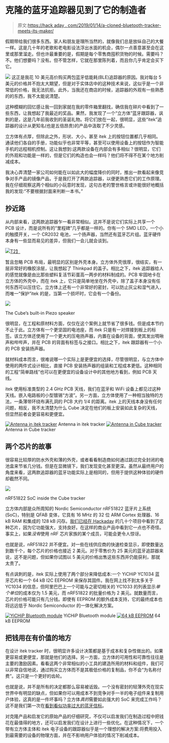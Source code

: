 # 克隆的蓝牙追踪器见到了它的制造者

> 原文:[https://hack aday . com/2019/01/14/a-cloned-bluetooth-tracker-meets-its-maker/](https://hackaday.com/2019/01/14/a-cloned-bluetooth-tracker-meets-its-maker/)

假期带给我们很多东西。家人和朋友是理所当然的，就像我们总是放纵自己的大餐一样。这是几十年的老歌和老电影设法浮出水面的机会，偶尔一点善意甚至会在这里或那里溜走。但也许最重要的是，假期是每个零售商囤积货物的时候。需要吗？不。他们想要吗？没有。但不管怎样，它就在那里陈列着，而且你几乎肯定会买下它。

[![](../Images/569f426301598fb5fdad0ab10b64ff29.png)](https://hackaday.com/wp-content/uploads/2019/01/tracker_box.jpg) 这正是我花 10 美元高价购买两包蓝牙低能耗(BLE)追踪器的原因。我对每台 5 美元的价格并不抱太大期望，但是对于实体店中的这种技术来说，这似乎是一个非常低的价格，我无法抗拒。此外，当我还在商店的时候，追踪器的外观有一些熟悉的的东西，我不太能说清楚。

这种模糊的回忆感让我一回到家就在我的零件箱里翻找，确信我在碎片中看到了一些东西，让我想起了我最近的奖品。果然，我发现了一个“立方体”蓝牙跟踪器，讽刺的是，这是几年前我收到的圣诞礼物。将它们放在一起，很明显，这些“itek”追踪器的设计从更知名(也是五倍昂贵)的产品中汲取了不少灵感。

立方体有点厚，但除此之外，形状、大小，甚至 itek 上的按钮位置都几乎相同。通读他们各自的手册，功能似乎也非常平等，甚至可以使用设备上的按钮作为智能手机的远程相机控制。这让我想到:这两款设备在内部会有多相似？很明显，它们的外观和功能是一样的，但是它们的构造也会一样吗？他们将不得不在某个地方削减成本。

我决心弄清楚一家公司如何能在以如此大的幅度降价的同时，推出一款看起来像竞争对手产品的镜像产品，于是我打开了两款追踪器，以便更熟悉它们的工作原理。我在仔细观察这两个相似的小玩意时发现，这句古老的警世格言或许能很好地概括我的发现:“不要根据封面来判断一本书。”

## 抄近路

从内部来看，这两款追踪器乍一看非常相似。这并不是说它们实际上共享一个 PCB 设计，而是说所有的“里程碑”几乎都是一样的。你有一个 SMD LED，一个小的触摸开关，一个 CR2032 电池，一个扬声器，当然还有蓝牙芯片组。蓝牙硬件本身有一些显而易见的差异，但我们一会儿就会谈到。

[![](../Images/d58f324518eff8883cfc1aa9e49b0855.png)T2】](https://hackaday.com/wp-content/uploads/2019/01/tracker_pair-1.jpg)

暂且忽略 PCB 布局，最明显的区别是外壳本身。立方体外壳很厚，很结实，有一层非常好的橡胶涂层，让我想起了 Thinkpad 的盖子。相比之下，itek 追踪器给人的感觉就像是由比那些塑料复活节彩蛋高一两步的材料制成的。PCB 牢固地卡在立方体的外壳中，而在 itek 上，它只是简单地坐在外壳中，除了盖子本身没有任何东西可以压住它。立方体上还有一个非常好的密封，可以防止灰尘和湿气进入，而唯一“保护”itek 的是，当第一个损坏时，它会有一个备份。

[![](../Images/551a1472f33d5696a64d9b7fad7628a4.png)](https://hackaday.com/wp-content/uploads/2019/01/tracker_speaker.jpg)

The Cube’s built-in Piezo speaker

很明显，在工程和原材料方面，仅仅在这个案例上就节省了很多钱。但是成本节约不止于此。立方体有一个更坚固的电池座，而 itek 只是有一对焊接到板上的标签。该立方体还使用了一个更大的压电扬声器，内置在设备的背面，使其发出啁啾声和哔哔声，并在 PCB 的背面有标签与之接口。相比之下，itek 跟踪器有一个小的 PCB 安装扬声器。

就材料成本而言，很难说哪一个实际上是更便宜的选择，尽管很明显，与立方体中使用的两件式设计相比，直接 PCB 安装扬声器的组装和工程成本更低。这种相同的工程“简单路线”也可以在更便宜的设备设计中的其他地方看到，例如 PCB 天线。

itek 使用标准类型的 2.4 GHz PCB 天线，我们在蓝牙和 WiFi 设备上都见过这种天线。嵌入电路板的小型镀锡“方波”。另一方面，立方体使用了一种相当独特的方法，一条薄带环绕布满孔洞的 PCB 大约 1/4 的距离。itek 上的天线本身没有任何问题，相反，我不太清楚为什么 Cube 决定在他们的板上安装如此复杂的天线，但显然前者会更容易和更便宜。

 [![Antenna in itek tracker](../Images/068cdda96e6cdd65a1e222d6b56e93a7.png "tracker_ant2")](https://hackaday.com/2019/01/14/a-cloned-bluetooth-tracker-meets-its-maker/tracker_ant2/) Antenna in itek tracker [![Antenna in Cube tracker](../Images/333a7220739a60cc1245b1d67b2e1db5.png "tracker_ant1")](https://hackaday.com/2019/01/14/a-cloned-bluetooth-tracker-meets-its-maker/tracker_ant1/) Antenna in Cube tracker

## 两个芯片的故事

很容易比较厚的防水外壳和薄的外壳，或者看看制造商如何通过跳过完全封闭的电池盒来节省几分钱。但是在显微镜下，我们发现变化甚至更深。虽然从最终用户的角度来看，这两款追踪器的蓝牙功能实际上是相同的，但用于提供这种体验的硬件却截然不同。

[![](../Images/225cf3d03a8416fab57eb7a04401c9a7.png)](https://hackaday.com/wp-content/uploads/2019/01/tracker_nrf-1.jpg)

nRF51822 SoC inside the Cube tracker

立方体内部是众所周知的 Nordic Semiconductor nRF51822 蓝牙片上系统(SoC)，特别是 QFAB 变体，它具有 16 MHz 的 32 位 ARM Cortex 处理器、16 kB RAM 和集成的 128 kB 闪存。[我们已经在 Hackaday](https://hackaday.com/2018/07/07/this-smart-pill-uses-a-stomach-acid-battery/) 的几十个项目中看到了这种芯片，因为它功能强大，支持良好。在这样的商业产品中看到它一点也不奇怪。事实上，如果*没有*使用 nRF 芯片家族的某个成员，可能会更令人惊讶。

也就是说，nRF51822 并不便宜。对一些在线供应商的快速检查显示，即使数量达到数千个，每个芯片的价格也接近 2 美元。对于零售价为 25 美元的蓝牙追踪器来说，这不是问题，但如果你试图以 5 美元的价格出售这些东西并仍能获利，那就太贵了。

有点讽刺的是，itek 实际上使用了两个部分来降低成本:一个 YiCHiP YC1034 蓝牙芯片和一个 64 kB I2C EEPROM 来保存其固件。我在网上找不到太多关于 YC1034 的信息，但阿里巴巴上一个可能与之密切相关的 YC1033 的列表显示*单个单位*的成本仅为 1.5 美元，而 nRF51822 的批量价格为 2 美元。就数量而言，芯片的价格可能只有几分钱。即使有 EEPROM 的额外成本支持，它的最终成本也将远远低于 Nordic Semiconductor 的一体化解决方案。

 [![YiCHiP Bluetooth module](../Images/d6318e83f5584e02fb14609e9fabf827.png "tracker_yc1034")](https://hackaday.com/2019/01/14/a-cloned-bluetooth-tracker-meets-its-maker/tracker_yc1034/) YiCHiP Bluetooth module [![64 kB EEPROM](../Images/6de7730e07fe9e087ffccac75fab3174.png "tracker_eeprom")](https://hackaday.com/2019/01/14/a-cloned-bluetooth-tracker-meets-its-maker/tracker_eeprom/) 64 kB EEPROM

## 把钱用在有价值的地方

在设计 itek tracker 时，很明显许多设计决策都是基于成本和复杂性做出的。如果更容易或更便宜，那就是他们的选择。另一方面，立方体的可用性和可靠性往往是主要的激励因素。看看这两个非常相似的小工具的建造所用的材料和组件，我们可以非常自信地说，通过购买立方体而不是其极低价格的复制品，你不会“为名称付费”。这只是一个更好的齿轮。

也就是说，并不是所有的决定都那么容易被诋毁。一个没有密封的轻薄外壳在现实世界中有明显的缺点，但如果你可以用成本不到竞争对手一半的电子组件来复制用户体验，这真的是一件坏事吗？立方体*真的*需要如此强大的 SoC 来完成工作吗？这不是我们第一次在[看到看似功率过大的蓝牙信标](https://hackaday.com/2018/08/22/fcc-filing-reveals-tasty-hardware-mcsecrets/)。

对克隆产品和启发它的原始产品的仔细研究，不仅可以启发我们在制造过程中把钱花在最值得的地方，还可以启发我们在设计上进行一些优化。在这种情况下，一个带有立方体主体和 itek 电子设备的跟踪器似乎是一个理想的解决方案:将费用投入到最需要的设备的物理方面，并在不影响用户体验的情况下削减成本。